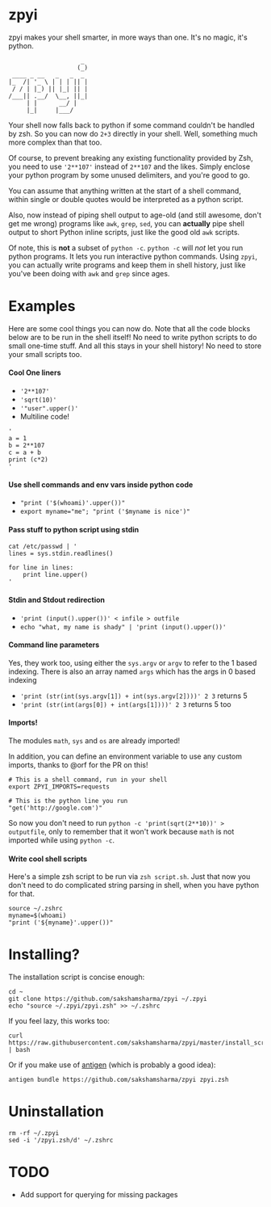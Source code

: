 zpyi
====

zpyi makes your shell smarter, in more ways than one. It's no magic, it's python.

```
                    _
                   (_)
 ____ _ __   _   _  _
|_  /| '_ \ | | | || |
 / / | |_) || |_| || |
/___|| .__/  \__, ||_|
     | |      __/ |
     |_|     |___/
```

Your shell now falls back to python if some command couldn't be handled by zsh.
So you can now do `2+3` directly in your shell. Well, something much more complex than that too.

Of course, to prevent breaking any existing functionality provided by Zsh,
you need to use `'2**107'` instead of `2**107` and the likes. Simply enclose your python program by some unused delimiters, and you're good to go.

You can assume that anything written at the start of a shell command, within single or double quotes would be interpreted as a python script.

Also, now instead of piping shell output to age-old (and still awesome, don't get me wrong) programs like `awk`, `grep`, `sed`, you can **actually** pipe shell output to short Python inline scripts, just like the good old `awk` scripts.

Of note, this is **not** a subset of `python -c`. `python -c` will *not* let you run python programs. It lets you run interactive python commands. Using `zpyi`, you can actually write programs and keep them in shell history, just like you've been doing with `awk` and `grep` since ages.

# Examples
Here are some cool things you can now do. Note that all the code blocks below are to be run in the shell itself! No need to write python scripts to do small one-time stuff. And all this stays in your shell history! No need to store your small scripts too.

#### Cool One liners
* `'2**107'`
* `'sqrt(10)'`
* `'"user".upper()'`
* Multiline code!
```
'
a = 1
b = 2**107
c = a + b
print (c*2)
'
```

#### Use shell commands and env vars inside python code
* `"print ('$(whoami)'.upper())"`
* `export myname="me"; "print ('$myname is nice')"`

#### Pass stuff to python script using stdin
```
cat /etc/passwd | '
lines = sys.stdin.readlines()

for line in lines:
    print line.upper()
'
```

#### Stdin and Stdout redirection
* `'print (input().upper())' < infile > outfile`
* `echo "what, my name is shady" | 'print (input().upper())'`

#### Command line parameters
Yes, they work too, using either the `sys.argv` or `argv` to refer to the 1 based indexing.
There is also an array named `args` which has the args in 0 based indexing

* `'print (str(int(sys.argv[1]) + int(sys.argv[2])))' 2 3` returns 5
* `'print (str(int(args[0]) + int(args[1])))' 2 3` returns 5 too

#### Imports!
The modules `math`, `sys` and `os` are already imported!

In addition, you can define an environment variable to use any custom imports, thanks to @orf for the PR on this!
```
# This is a shell command, run in your shell
export ZPYI_IMPORTS=requests

# This is the python line you run
"get('http://google.com')"
```

So now you don't need to run `python -c 'print(sqrt(2**10))' > outputfile`, only to remember that it won't work because `math` is not imported while using `python -c`.

#### Write cool shell scripts
Here's a simple zsh script to be run via `zsh script.sh`. Just that now you don't need to do complicated string parsing in shell, when you have python for that.
```
source ~/.zshrc
myname=$(whoami)
"print ('${myname}'.upper())"
```

# Installing?
The installation script is concise enough:
```
cd ~
git clone https://github.com/sakshamsharma/zpyi ~/.zpyi
echo "source ~/.zpyi/zpyi.zsh" >> ~/.zshrc
```

If you feel lazy, this works too:
```
curl https://raw.githubusercontent.com/sakshamsharma/zpyi/master/install_script.sh | bash
```

Or if you make use of [antigen](https://github.com/zsh-users/antigen) (which is probably a good idea):
```
antigen bundle https://github.com/sakshamsharma/zpyi zpyi.zsh
```

# Uninstallation
```
rm -rf ~/.zpyi
sed -i '/zpyi.zsh/d' ~/.zshrc
```

# TODO
* Add support for querying for missing packages
